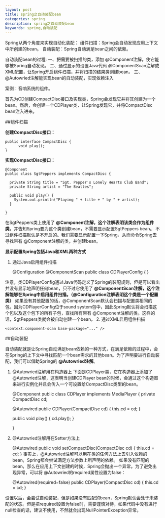 ```yaml
---
layout: post
title: spring之自动装配bean
categories: spring
description: spring之自动装配bean
keywords: spring,自动装配
---
```


Spring从两个角度来实现自动化装配：
	组件扫描：Spring会自动发现应用上下文中所创建的bean。
	自动装配：Spring自动满足bean之间的依赖。
	
自动装配bean的过程:
	一、把需要被扫描的类，添加 @Component注解，使它能够被Spring自动发现。
二、通过显示的设置Java代码 @ComponentScan注解或XML配置，让Spring开启组件扫描，并将扫描的结果类创建bean。
三、@Autowried注解能实现bean的自动装配，实现依赖注入
	
案例：音响系统的组件。

首先为CD创建CompactDisc接口及实现类，Spring会发现它并将其创建为一个bean。然后，会创建一个CDPlayer类，让Spring发现它，并将CompactDisc bean注入进来。

##组件扫描

**创建CompactDisc接口：**

```
public interface CompactDisc {
	  void play();
}
```

**实现CompactDisc接口：**

	@Component
	public class SgtPeppers implements CompactDisc {
	
	  private String title = "Sgt. Pepper's Lonely Hearts Club Band";  
	  private String artist = "The Beatles";
	  
	  public void play() {
	    System.out.println("Playing " + title + " by " + artist);
	  }
	 
	}
	
在SgtPeppers类上使用了 **@Component注解，这个注解表明该类会作为组件类**，并告知Spring要为这个类创建bean，不需要显示配置SgtPeppers bean。
不过组件扫描默认是不开启的。我们需要显示配置一下Spring，从而命令Spring去寻找带有 @Component注解的类，并创建bean。

**显示配置Spring包括Java和XML两种方式**

1. 通过Java启用组件扫描

	@Configuration
	@ComponentScan
	public class CDPlayerConfig {
	}
	
注意，类CDPlayerConfig通过Java代码定义了Spring的装配规则，但是可以看出并没有显示地声明任何bean，只不过它使用了 **@ComponentScan注解，这个注解能够在Spring中启用组件扫描。（@Configuration注解表明这个类是一个配置类）**
如果没有其他配置的话，@ComponentScan默认会扫描与配置类相同的包。因为CDPlayerConfig位于sound system包中，因此Spring默认将会扫描这个包以及这个包下的所有子包，查找所有带有 @Component注解的类。这样的话，SgtPeppers类就会被自动创建一个bean。
2. 通过XML启用组件扫描

	<context:component-scan base-package="..." />
	
##自动装配

自动装配就是让Spring自动满足bean依赖的一种方式，在满足依赖的过程中，会在Spring的上下文中寻找匹配一个bean需求的其他bean。为了声明要进行自动装配，我们可以借助Spring的 **@Autowried注解**。

1. @Autowried注解用在构造器上
下面是CDPlayer类，它在构造器上添加了 @Autowried注解，这表明当创建CDPlayer bean的时候，会通过这个构造器来进行实例化并且会传入一个可设置给CompactDisc类型的bean。

	@Component
	public class CDPlayer implements MediaPlayer {
	  private CompactDisc cd;
	
	  @Autowired
	  public CDPlayer(CompactDisc cd) {
	    this.cd = cd;
	  }
	
	  public void play() {
	    cd.play();
	  }
	
	}
	
2. @Autowried注解用在Setter方法上

	@Autowired
	public void setCompactDisc(CompactDisc cd) {
	    this.cd = cd;
	}
事实上，@Autowried注解可以用在类的任何方法上去引入依赖的bean，Spring都会尝试满足方法参数上所声明的依赖。
如果没有匹配的bean，那么在应用上下文创建的时候，Spring会抛出一个异常。为了避免出现异常，可以将 @Autowried的required属性设置为false：

	@Autowired(required=false)
	public CDPlayer(CompactDisc cd) {
	    this.cd = cd;
	}
	
设置以后，会尝试自动装配，但是如果没有匹配的bean，Spring默认会处于未装配的状态。但是把required设置为false时，需要谨慎对待，如果代码中没有进行null检查的话，建议不使用，不然就会出现NullPointerException异常。
	
	
	
	
	
	
	
	
	
	
	
	